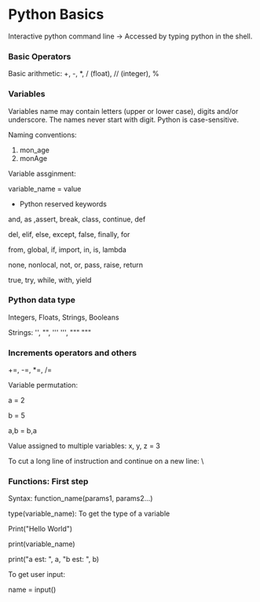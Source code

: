 # Python Basics

Interactive python command line -> Accessed by typing python in the shell.


### Basic Operators

Basic arithmetic: +, -, *, / (float), // (integer), %

### Variables

Variables name may contain letters (upper or lower case), digits and/or underscore.
The names never start with digit.
Python is case-sensitive.

Naming conventions:

1. mon_age
2. monAge

Variable assginment:

variable_name = value

* Python reserved keywords

and, as ,assert, break, class, continue, def

del, elif, else, except, false, finally, for

from, global, if, import, in, is, lambda

none, nonlocal, not, or, pass, raise, return

true, try, while, with, yield


### Python data type

Integers, Floats, Strings, Booleans

Strings: '', "", ''' ''', """ """

### Increments operators and others

+=, -=, *=, /=

Variable permutation:

a = 2

b = 5

a,b = b,a

Value assigned to multiple variables: x, y, z = 3

To cut a long line of instruction and continue on a new line: \


### Functions: First step

Syntax: function_name(params1, params2...)

type(variable_name): To get the type of a variable

Print("Hello World")

print(variable_name)

print("a est: ", a, "b est: ", b)


To get user input:

name = input()